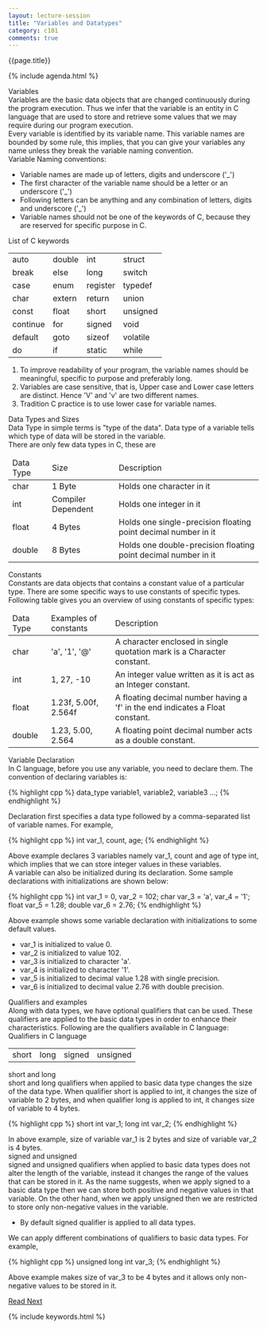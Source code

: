 ```yaml
---
layout: lecture-session
title: "Variables and Datatypes"
category: c101
comments: true
---
```

<div class="lecture-title">
	{{page.title}}
</div>

{% include agenda.html %}

<section>
	<div id="variables" class="section-title">
		Variables
	</div>
	<div class="para">
		<emphasis class="highlight">Variables</emphasis> are the basic data objects that are changed continuously during the program execution. Thus we infer that the variable is an entity in C language that are used to store and retrieve some values that we may require during our program execution.
	</div>
	<div class="para">
		Every variable is identified by its variable name. This variable names are bounded by some rule, this implies, that you can give your variables any name unless they break the variable naming convention.
	</div>
	<div class="para">
		<emphasis class="bold">Variable Naming conventions:</emphasis>
		<ul>
			<li>Variable names are made up of letters, digits and underscore ('_')</li>
			<li>The first character of the variable name should be a letter or an underscore ('_')</li>
			<li>Following letters can be anything and any combination of letters, digits and underscore ('_')</li>
			<li>Variable names should not be one of the keywords of C, because they are reserved for specific purpose in C.</li>
		</ul>
	</div>
	<div class="note-box">
		<div class="para centered">
			<emphasis class="bold">List of C keywords</emphasis>
		</div>
		<table class="table centered">
			<tr>
				<td>auto</td>
				<td>double</td>
				<td>int</td>
				<td>struct</td>
			</tr>
			<tr>
				<td>break</td>
				<td>else</td>
				<td>long</td>
				<td>switch</td>
			</tr>
			<tr>
				<td>case</td>
				<td>enum</td>
				<td>register</td>
				<td>typedef</td>
			</tr>
			<tr>
				<td>char</td>
				<td>extern</td>
				<td>return</td>
				<td>union</td>
			</tr>
			<tr>
				<td>const</td>
				<td>float</td>
				<td>short</td>
				<td>unsigned</td>
			</tr>
			<tr>
				<td>continue</td>
				<td>for</td>
				<td>signed</td>
				<td>void</td>
			</tr>
			<tr>
				<td>default</td>
				<td>goto</td>
				<td>sizeof</td>
				<td>volatile</td>
			</tr>
			<tr>
				<td>do</td>
				<td>if</td>
				<td>static</td>
				<td>while</td>
			</tr>
		</table>
	</div>

<div class="tip-box">
	<ol>
		<li>
			To improve readability of your program, the variable names should be meaningful, specific to purpose and preferably long.
		</li>
		<li>
			Variables are case sensitive, that is, Upper case and Lower case letters are distinct. Hence 'V' and 'v' are two different names.
		</li>
		<li>
			Tradition C practice is to use lower case for variable names.
		</li>
	</ol>
</div>
</section>

<section>
	<div id="data-types" class="section-title">
		Data Types and Sizes
	</div>
	<div class="para">
		<emphasis class="highlight">Data Type</emphasis> in simple terms is "type of the data". Data type of a variable tells which type of data will be stored in the variable.
	</div>
	<div class="para">
		There are only few data types in C, these are
	</div>
	<table class="table">
		<thead>
			<td>Data Type</td>
			<td>Size</td>
			<td>Description</td>
		</thead>
		<tr>
			<td>char</td>
			<td>1 Byte</td>
			<td>Holds one character in it</td>
		</tr>
		<tr>
			<td>int</td>
			<td>Compiler Dependent</td>
			<td>Holds one integer in it</td>
		</tr>
		<tr>
			<td>float</td>
			<td>4 Bytes</td>
			<td>Holds one single-precision floating point decimal number in it</td>
		</tr>
		<tr>
			<td>double</td>
			<td>8 Bytes</td>
			<td>Holds one double-precision floating point decimal number in it</td>
		</tr>
	</table>
</section>

<section>
	<div id="constants" class="section-title">
		Constants
	</div>
	<div class="para">
		<emphasis class="highlight">Constants</emphasis> are data objects that contains a constant value of a particular type. There are some specific ways to use constants of specific types. Following table gives you an overview of using constants of specific types:
	</div>
	<table class="table">
		<thead>
			<td>Data Type</td>
			<td>Examples of constants</td>
			<td>Description</td>
		</thead>
		<tr>
			<td>char</td>
			<td>'a', '1', '@'</td>
			<td>A character enclosed in single quotation mark is a Character constant.</td>
		</tr>
		<tr>
			<td>int</td>
			<td>1, 27, -10</td>
			<td>An integer value written as it is act as an Integer constant.</td>
		</tr>
		<tr>
			<td>float</td>
			<td>1.23f, 5.00f, 2.564f</td>
			<td>A floating decimal number having a 'f' in the end indicates a Float constant.</td>
		</tr>
		<tr>
			<td>double</td>
			<td>1.23, 5.00, 2.564</td>
			<td>A floating point decimal number acts as a double constant.</td>
		</tr>
	</table>
</section>

<section>
	<div id="variable-declaration" class="section-title">
		Variable Declaration
	</div>
	<div class="para">
		In C language, before you use any variable, you need to declare them. The convention of declaring variables is:
	</div>

{% highlight cpp %}
	data_type variable1, variable2, variable3 ...;
{% endhighlight %}
	
<div class="para">
	Declaration first specifies a data type followed by a comma-separated list of variable names. For example,
</div>
	
{% highlight cpp %}
	int var_1, count, age;
{% endhighlight %}

<div class="para">
	Above example declares 3 variables namely <emphasis class="code">var_1</emphasis>, <emphasis class="code">count</emphasis> and <emphasis class="code">age</emphasis> of type <emphasis class="code">int</emphasis>, which implies that we can store integer values in these variables.
</div>

<div class="para">
	A variable can also be initialized during its declaration. Some sample declarations with initializations are shown below:
</div>
	
{% highlight cpp %}
int    var_1 = 0,   var_2 = 102;
char   var_3 = 'a', var_4 = '1';
float  var_5 = 1.28;
double var_6 = 2.76;
{% endhighlight %}
	
<div class="para">
	Above example shows some variable declaration with initializations to some default values.
</div>
<ul>
	<li><emphasis class="code">var_1</emphasis> is initialized to value 0.</li>
	<li><emphasis class="code">var_2</emphasis> is initialized to value 102.</li>
	<li><emphasis class="code">var_3</emphasis> is initialized to character 'a'.</li>
	<li><emphasis class="code">var_4</emphasis> is initialized to character '1'.</li>
	<li><emphasis class="code">var_5</emphasis> is initialized to decimal value 1.28 with single precision.</li>
	<li><emphasis class="code">var_6</emphasis> is initialized to decimal value 2.76 with double precision.</li>
</ul>
</section>

<section>
	<div id="qualifiers" class="section-title">
		Qualifiers and examples
	</div>
	<div class="para">
		Along with data types, we have optional <emphasis class="highlight">qualifiers</emphasis> that can be used. These qualifiers are applied to the basic data types in order to enhance their characteristics. Following are the qualifiers available in C language:
	</div>
	<div class="para centered">
		<emphasis class="bold">
			Qualifiers in C language
		</emphasis>
		<table class="table">
			<tr>
				<td>short</td>
				<td>long</td>
				<td>signed</td>
				<td>unsigned</td>
			</tr>
		</table>
	</div>
	<div class="para">
		<emphasis class="highlight">
			short and long
		</emphasis>
	</div>
	<div class="para">
		<emphasis class="bold">short and long</emphasis> qualifiers when applied to basic data type changes the size of the data type. When qualifier short is applied to int, it changes the size of variable to 2 bytes, and when qualifier long is applied to int, it changes size of variable to 4 bytes.
	</div>

{% highlight cpp %}
short int var_1;
long int var_2;
{% endhighlight %}

<div class="para">
	In above example, size of variable <emphasis class="code">var_1</emphasis> is 2 bytes and size of variable <emphasis class="code">var_2</emphasis> is 4 bytes.
</div>

<div class="para">
	<emphasis class="highlight">
		signed and unsigned
	</emphasis>
</div>
<div class="para">
	<emphasis class="bold">signed and unsigned</emphasis> qualifiers when applied to basic data types does not alter the length of the variable, instead it changes the range of the values that can be stored in it. As the name suggests, when we apply <emphasis class="code">signed</emphasis> to a basic data type then we can store both positive and negative values in that variable. On the other hand, when we apply <emphasis class="code">unsigned</emphasis> then we are restricted to store only non-negative values in the variable.
</div>

<div class="note-box">
	<ul>
		<li>
			By default <emphasis class="code">signed</emphasis> qualifier is applied to all data types.
		</li>
	</ul>
</div>

<div class="tip-box">
	<div class="para">
		We can apply different combinations of qualifiers to basic data types. For example,

{% highlight cpp %}
unsigned long int var_3;
{% endhighlight %}

Above example makes size of <emphasis class="code">var_3</emphasis> to be 4 bytes and it allows only non-negative values to be stored in it.
	</div>
</div>
</section>

<section>
	<a class="button" href="{% post_url /codelearn/courses/c101/2014-01-25-c101-input-output %}">Read Next</a>
</section>

{% include keywords.html %}